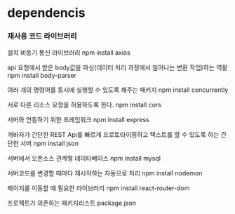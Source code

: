 # dependencis

### 재사용 코드 라이브러리

설치
비동기 통신 라이브러리
npm install axios

api 요청에서 받은 body값을 파싱(데이터 처리 과정에서 일어나는 변환 작업)하는 역활
npm install body-parser

여러 개의 명령어를 동시에 실행할 수 있도록 해주는 패키지
npm install concurrently

서로 다른 리소스 요청을 허용하도록 한다.
npm install cors

서버와 연동하기 위한 프레임워크
npm install express

개바자가 간단한 REST Api를 빠르게 프로토타이핑하고 텍스트를 할 수 있도록 하는 간단한 서버
npm install json

서버에서 오픈소스 관계형 데이타베이스
npm install mysql

서버코드를 변경할 때마다 재시작하는 자동으로 처리
npm install nodemon

페이지를 이동할 때 필요한 라이브러리
npm install react-router-dom

프로젝트가 의존하는 패키지리스트
package.json
